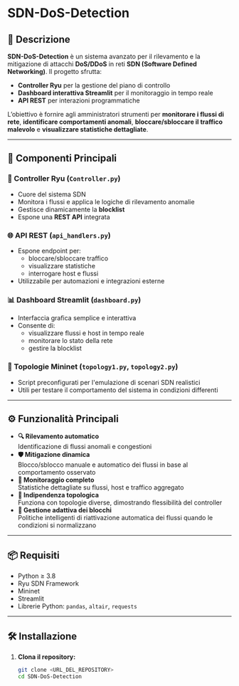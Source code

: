 # SDN-DoS-Detection

## 📌 Descrizione

**SDN-DoS-Detection** è un sistema avanzato per il rilevamento e la mitigazione di attacchi **DoS/DDoS** in reti **SDN (Software Defined Networking)**. Il progetto sfrutta:

- **Controller Ryu** per la gestione del piano di controllo
- **Dashboard interattiva Streamlit** per il monitoraggio in tempo reale
- **API REST** per interazioni programmatiche

L’obiettivo è fornire agli amministratori strumenti per **monitorare i flussi di rete**, **identificare comportamenti anomali**, **bloccare/sbloccare il traffico malevolo** e **visualizzare statistiche dettagliate**.

---
 
## 🧩 Componenti Principali

### 🔧 Controller Ryu (`Controller.py`)

- Cuore del sistema SDN
- Monitora i flussi e applica le logiche di rilevamento anomalie
- Gestisce dinamicamente la **blocklist**
- Espone una **REST API** integrata

### 🌐 API REST (`api_handlers.py`)

- Espone endpoint per:
  - bloccare/sbloccare traffico
  - visualizzare statistiche
  - interrogare host e flussi
- Utilizzabile per automazioni e integrazioni esterne

### 📊 Dashboard Streamlit (`dashboard.py`)

- Interfaccia grafica semplice e interattiva
- Consente di:
  - visualizzare flussi e host in tempo reale
  - monitorare lo stato della rete
  - gestire la blocklist

### 🧪 Topologie Mininet (`topology1.py`, `topology2.py`)

- Script preconfigurati per l'emulazione di scenari SDN realistici
- Utili per testare il comportamento del sistema in condizioni differenti

---

## ⚙️ Funzionalità Principali

- **🔍 Rilevamento automatico**  
  Identificazione di flussi anomali e congestioni
- **🛡️ Mitigazione dinamica**  
  Blocco/sblocco manuale e automatico dei flussi in base al comportamento osservato
- **📡 Monitoraggio completo**  
  Statistiche dettagliate su flussi, host e traffico aggregato
- **🧱 Indipendenza topologica**  
  Funziona con topologie diverse, dimostrando flessibilità del controller
- **🔄 Gestione adattiva dei blocchi**  
  Politiche intelligenti di riattivazione automatica dei flussi quando le condizioni si normalizzano

---

## 📦 Requisiti

- Python ≥ 3.8
- Ryu SDN Framework
- Mininet
- Streamlit
- Librerie Python: `pandas`, `altair`, `requests`

---

## 🛠️ Installazione

1. **Clona il repository:**

   ```bash
   git clone <URL_DEL_REPOSITORY>
   cd SDN-DoS-Detection

